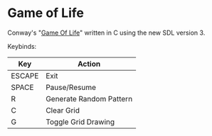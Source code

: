 # Game of Life

Conway's "[Game Of Life](https://en.wikipedia.org/wiki/Conway%27s_Game_of_Life)"
written in C using the new SDL version 3.

Keybinds:

| Key    | Action                  |
|--------|-------------------------|
| ESCAPE | Exit                    |
| SPACE  | Pause/Resume            |
| R      | Generate Random Pattern |
| C      | Clear Grid              |
| G      | Toggle Grid Drawing     |
